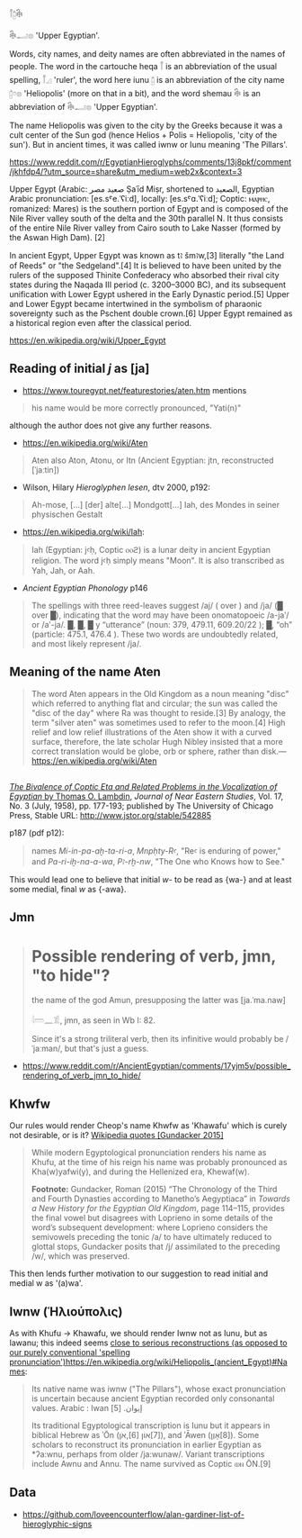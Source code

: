 



𓋾𓉺𓇗

𓇗𓂝𓊖 'Upper Egyptian'.

Words, city names, and deity names are often abbreviated in the names of people. The word in the cartouche
heqa 𓋾 is an abbreviation of the usual spelling, 𓋾𓈎 'ruler', the word here iunu 𓉺 is an abbreviation of the
city name 𓉺𓏌𓊖 'Heliopolis' (more on that in a bit), and the word shemau 𓇗 is an abbreviation of 𓇗𓂝𓊖 'Upper
Egyptian'.

The name Heliopolis was given to the city by the Greeks because it was a cult center of the Sun god (hence
Helios + Polis = Heliopolis, 'city of the sun'). But in ancient times, it was called iwnw or Iunu meaning
'The Pillars'.

https://www.reddit.com/r/EgyptianHieroglyphs/comments/13j8pkf/comment/jkhfdp4/?utm_source=share&utm_medium=web2x&context=3



Upper Egypt (Arabic: صعيد مصر Ṣaʿīd Miṣr, shortened to الصعيد, Egyptian Arabic pronunciation:
[es.sˤe.ˈʕiːd], locally: [es.sˤɑ.ˈʕiːd]; Coptic: ⲙⲁⲣⲏⲥ, romanized: Mares) is the southern portion of Egypt
and is composed of the Nile River valley south of the delta and the 30th parallel N. It thus consists of the
entire Nile River valley from Cairo south to Lake Nasser (formed by the Aswan High Dam). [2]

In ancient Egypt, Upper Egypt was known as tꜣ šmꜣw,[3] literally "the Land of Reeds" or "the Sedgeland".[4]
It is believed to have been united by the rulers of the supposed Thinite Confederacy who absorbed their
rival city states during the Naqada III period (c. 3200–3000 BC), and its subsequent unification with Lower
Egypt ushered in the Early Dynastic period.[5] Upper and Lower Egypt became intertwined in the symbolism of
pharaonic sovereignty such as the Pschent double crown.[6] Upper Egypt remained as a historical region even
after the classical period.

https://en.wikipedia.org/wiki/Upper_Egypt


## Reading of initial *j* as [ja]

* https://www.touregypt.net/featurestories/aten.htm mentions

> his name would be more correctly pronounced, "Yati(n)"

although the author does not give any further reasons.

* https://en.wikipedia.org/wiki/Aten

> Aten also Aton, Atonu, or Itn (Ancient Egyptian: jtn, reconstructed [ˈjaːtin])

* Wilson, Hilary *Hieroglyphen lesen*, dtv 2000, p192:

> Ah-mose, [...] [der] alte[...] Mondgott[...] Iah, des Mondes in seiner physischen Gestalt

* https://en.wikipedia.org/wiki/Iah:

> Iah (Egyptian: jꜥḥ, Coptic ⲟⲟϩ) is a lunar deity in ancient Egyptian religion. The word jꜥḥ simply means
> "Moon". It is also transcribed as Yah, Jah, or Aah.

* *Ancient Egyptian Phonology* p146

> The spellings with three reed-leaves suggest /aj/ ( over ) and /ja/ (█ over █), indicating that the word
> may have been onomatopoeic /a-jaʹ/ or /aʹ-ja/. █, █, █ y “utterance” (noun: 379, 479.11, 609.20/22 ); █,
> “oh” (particle: 475.1, 476.4 ). These two words are undoubtedly related, and most likely represent /ja/.

## Meaning of the name Aten

> The word Aten appears in the Old Kingdom as a noun meaning "disc" which referred to anything flat and
> circular; the sun was called the "disc of the day" where Ra was thought to reside.[3] By analogy, the term
> "silver aten" was sometimes used to refer to the moon.[4] High relief and low relief illustrations of the
> Aten show it with a curved surface, therefore, the late scholar Hugh Nibley insisted that a more correct
> translation would be globe, orb or sphere, rather than disk.—https://en.wikipedia.org/wiki/Aten

##

[*The Bivalence of Coptic Eta and Related Problems in the Vocalization of Egyptian* by Thomas O. Lambdin](https://copticsounds.files.wordpress.com/2010/01/the-bivalence-of-coptic-eta-and-related-problems-in-the-vocalization-of-egyptian.pdf), *Journal of Near Eastern Studies*, Vol. 17, No. 3 (July, 1958), pp. 177-193; published by The University of Chicago Press, Stable URL: http://www.jstor.org/stable/542885

p187 (pdf p12):

> names *Mi-in-pa-aḫ-ta-ri-a*, *Mnpḥty-Rꜥ*, "Reꜥ is enduring of power,"
> and *Pa-ri-iḫ-na-a-wa*, *Pꜣ-rḫ-nw*, "The One who Knows how to See."

This would lead one to believe that initial *w-* to be read as {wa-} and at least some medial, final *w* as
{-awa}. 

## Jmn

> # Possible rendering of verb, jmn, "to hide"?
>
> the name of the god Amun, presupposing the latter was [ja.ˈma.naw]
>
> 𓇋𓏠𓈖𓀃, jmn, as seen in Wb I: 82.
>
> Since it's a strong triliteral verb, then its infinitive would probably be /ˈjaːman/, but that's just a
> guess.

* https://www.reddit.com/r/AncientEgyptian/comments/17yjm5v/possible_rendering_of_verb_jmn_to_hide/

## Khwfw

Our rules would render Cheop's name Khwfw as 'Khawafu' which is curely not desirable, or is it? [Wikipedia
quotes [Gundacker 2015]](https://en.wikipedia.org/wiki/Khufu)

> While modern Egyptological pronunciation renders his name as Khufu, at the time of his reign his name was
> probably pronounced as Kha(w)yafwi(y), and during the Hellenized era, Khewaf(w).
>
> **Footnote:** Gundacker, Roman (2015) “The Chronology of the Third and Fourth Dynasties according to
> Manetho’s Aegyptiaca” in *Towards a New History for the Egyptian Old Kingdom*, page 114–115, provides the
> final vowel but disagrees with Loprieno in some details of the word’s subsequent development: where
> Loprieno considers the semivowels preceding the tonic /a/ to have ultimately reduced to glottal stops,
> Gundacker posits that /j/ assimilated to the preceding /w/, which was preserved.

This then lends further motivation to our suggestion to read initial and medial w as '(a)wa'.

## Iwnw (Ἡλιούπολις)

As with Khufu -> Khawafu, we should render Iwnw not as Iunu, but as Iawanu; this indeed seems [close to
serious reconstructions (as opposed to our purely conventional 'spelling
pronunciation')]()https://en.wikipedia.org/wiki/Heliopolis_(ancient_Egypt)#Names:

> Its native name was iwnw ("The Pillars"), whose exact pronunciation is uncertain because ancient Egyptian
> recorded only consonantal values. Arabic : Iwan إيوان. [5]
>
> Its traditional Egyptological transcription is Iunu but it appears in biblical Hebrew as ʾŌn (אֹן‎,[6]
> אוֹן‎[7]), and ʾĀwen (אָוֶן‎[8]). Some scholars to reconstruct its pronunciation in earlier Egyptian as
> \*ʔa:wnu, perhaps from older /ja:wunaw/. Variant transcriptions include Awnu and Annu. The name survived as
> Coptic ⲱⲛ ŌN.[9]


## Data

* https://github.com/loveencounterflow/alan-gardiner-list-of-hieroglyphic-signs



